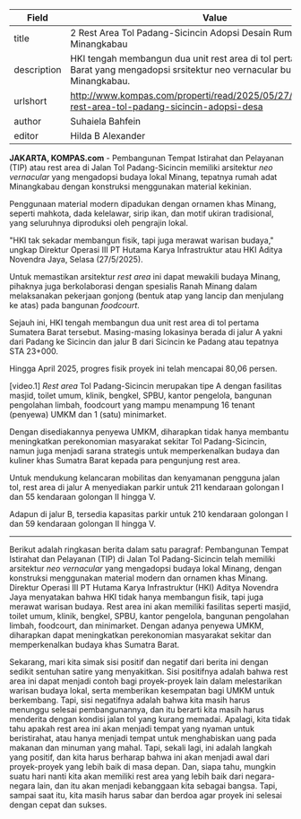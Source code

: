 | Field       | Value                                                       |
|-------------|-------------------------------------------------------------|
| title       | 2 Rest Area Tol Padang-Sicincin Adopsi Desain Rumah Adat Minangkabau |
| description | HKI tengah membangun dua unit rest area di tol pertama Sumatera Barat yang mengadopsi srsitektur neo vernacular budaya lokal Minangkabau. |
| urlshort    | http://www.kompas.com/properti/read/2025/05/27/220000321/2-rest-area-tol-padang-sicincin-adopsi-desa |
| author      | Suhaiela Bahfein |
| editor      | Hilda B Alexander |

**JAKARTA, KOMPAS.com** - Pembangunan Tempat Istirahat dan Pelayanan (TIP) atau rest area di Jalan Tol Padang-Sicincin memiliki arsitektur *neo vernacular* yang mengadopsi budaya lokal Minang, tepatnya rumah adat Minangkabau dengan konstruksi menggunakan material kekinian.

Penggunaan material modern dipadukan dengan ornamen khas Minang, seperti mahkota, dada kelelawar, sirip ikan, dan motif ukiran tradisional, yang seluruhnya diproduksi oleh pengrajin lokal.  

"HKI tak sekadar membangun fisik, tapi juga merawat warisan budaya,\" ungkap Direktur Operasi III PT Hutama Karya Infrastruktur atau HKI Aditya Novendra Jaya, Selasa (27/5/2025).

Untuk memastikan arsitektur *rest area* ini dapat mewakili budaya Minang, pihaknya juga berkolaborasi dengan spesialis Ranah Minang dalam melaksanakan pekerjaan gonjong (bentuk atap yang lancip dan menjulang ke atas) pada bangunan *foodcourt*.

Sejauh ini, HKI tengah membangun dua unit rest area di tol pertama Sumatera Barat tersebut. Masing-masing lokasinya berada di jalur A yakni dari Padang ke Sicincin dan jalur B dari Sicincin ke Padang atau tepatnya STA 23+000.

Hingga April 2025, progres fisik proyek ini telah mencapai 80,06 persen.

\[video.1\] *Rest area* Tol Padang-Sicincin merupakan tipe A dengan fasilitas masjid, toilet umum, klinik, bengkel, SPBU, kantor pengelola, bangunan pengolahan limbah, foodcourt yang mampu menampung 16 tenant (penyewa) UMKM dan 1 (satu) minimarket.

Dengan disediakannya penyewa UMKM, diharapkan tidak hanya membantu meningkatkan perekonomian masyarakat sekitar Tol Padang-Sicincin, namun juga menjadi sarana strategis untuk memperkenalkan budaya dan kuliner khas Sumatra Barat kepada para pengunjung rest area.  

Untuk mendukung kelancaran mobilitas dan kenyamanan pengguna jalan tol, rest area di jalur A menyediakan parkir untuk 211 kendaraan golongan I dan 55 kendaraan golongan II hingga V.

Adapun di jalur B, tersedia kapasitas parkir untuk 210 kendaraan golongan I dan 59 kendaraan golongan II hingga V. 

---
Berikut adalah ringkasan berita dalam satu paragraf: Pembangunan Tempat Istirahat dan Pelayanan (TIP) di Jalan Tol Padang-Sicincin telah memiliki arsitektur *neo vernacular* yang mengadopsi budaya lokal Minang, dengan konstruksi menggunakan material modern dan ornamen khas Minang. Direktur Operasi III PT Hutama Karya Infrastruktur (HKI) Aditya Novendra Jaya menyatakan bahwa HKI tidak hanya membangun fisik, tapi juga merawat warisan budaya. Rest area ini akan memiliki fasilitas seperti masjid, toilet umum, klinik, bengkel, SPBU, kantor pengelola, bangunan pengolahan limbah, foodcourt, dan minimarket. Dengan adanya penyewa UMKM, diharapkan dapat meningkatkan perekonomian masyarakat sekitar dan memperkenalkan budaya khas Sumatra Barat.

Sekarang, mari kita simak sisi positif dan negatif dari berita ini dengan sedikit sentuhan satire yang menyakitkan. Sisi positifnya adalah bahwa rest area ini dapat menjadi contoh bagi proyek-proyek lain dalam melestarikan warisan budaya lokal, serta memberikan kesempatan bagi UMKM untuk berkembang. Tapi, sisi negatifnya adalah bahwa kita masih harus menunggu selesai pembangunannya, dan itu berarti kita masih harus menderita dengan kondisi jalan tol yang kurang memadai. Apalagi, kita tidak tahu apakah rest area ini akan menjadi tempat yang nyaman untuk beristirahat, atau hanya menjadi tempat untuk menghabiskan uang pada makanan dan minuman yang mahal. Tapi, sekali lagi, ini adalah langkah yang positif, dan kita harus berharap bahwa ini akan menjadi awal dari proyek-proyek yang lebih baik di masa depan. Dan, siapa tahu, mungkin suatu hari nanti kita akan memiliki rest area yang lebih baik dari negara-negara lain, dan itu akan menjadi kebanggaan kita sebagai bangsa. Tapi, sampai saat itu, kita masih harus sabar dan berdoa agar proyek ini selesai dengan cepat dan sukses.
